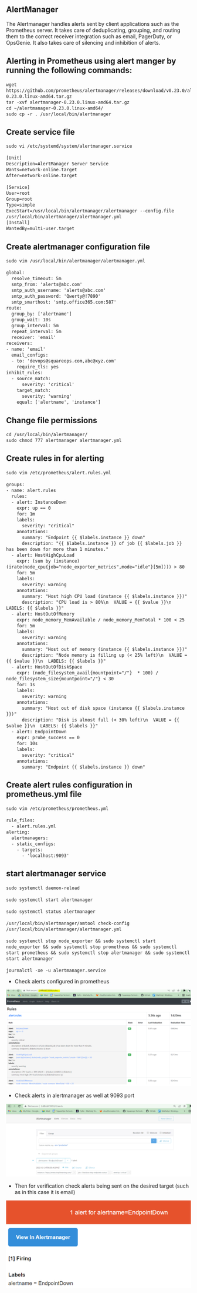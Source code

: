 ## AlertManager 
The Alertmanager handles alerts sent by client applications such as the Prometheus server. It takes care of deduplicating, grouping, and routing them to the correct receiver integration such as email, PagerDuty, or OpsGenie. It also takes care of silencing and inhibition of alerts.

## Alerting in Prometheus using alert manger by running the following commands:

```
wget https://github.com/prometheus/alertmanager/releases/download/v0.23.0/alertmanager-0.23.0.linux-amd64.tar.gz
tar -xvf alertmanager-0.23.0.linux-amd64.tar.gz
cd ~/alertmanager-0.23.0.linux-amd64/
sudo cp -r . /usr/local/bin/alertmanager
```
## Create service file
```
sudo vi /etc/systemd/system/alertmanager.service

[Unit]
Description=AlertManager Server Service
Wants=network-online.target
After=network-online.target

[Service]
User=root
Group=root
Type=simple
ExecStart=/usr/local/bin/alertmanager/alertmanager --config.file /usr/local/bin/alertmanager/alertmanager.yml
[Install]
WantedBy=multi-user.target
```

## Create alertmanager configuration file 

```
sudo vim /usr/local/bin/alertmanager/alertmanager.yml

global:
  resolve_timeout: 5m
  smtp_from: 'alerts@abc.com'
  smtp_auth_username: 'alerts@abc.com'
  smtp_auth_password: 'Qwerty@!7890'
  smtp_smarthost: 'smtp.office365.com:587'
route:
  group_by: ['alertname']
  group_wait: 10s
  group_interval: 5m
  repeat_interval: 5m
  receiver: 'email'
receivers:
- name: 'email'
  email_configs:
  - to: 'devops@squareops.com,abc@xyz.com'
    require_tls: yes
inhibit_rules:
  - source_match:
      severity: 'critical'
    target_match:
      severity: 'warning'
    equal: ['alertname', 'instance']
```

## Change file permissions 
```
cd /usr/local/bin/alertmanager/
sudo chmod 777 alertmanager alertmanager.yml
```

## Create rules in for alerting

```
sudo vim /etc/prometheus/alert.rules.yml

groups:
- name: alert.rules
  rules:
  - alert: InstanceDown
    expr: up == 0
    for: 1m
    labels:
      severity: "critical"
    annotations:
      summary: "Endpoint {{ $labels.instance }} down"
      description: "{{ $labels.instance }} of job {{ $labels.job }} has been down for more than 1 minutes."
  - alert: HostHighCpuLoad
    expr: (sum by (instance) (irate(node_cpu{job="node_exporter_metrics",mode="idle"}[5m]))) > 80
    for: 5m
    labels:
      severity: warning
    annotations:
      summary: "Host high CPU load (instance {{ $labels.instance }})"
      description: "CPU load is > 80%\n  VALUE = {{ $value }}\n  LABELS: {{ $labels }}"     
  - alert: HostOutOfMemory
    expr: node_memory_MemAvailable / node_memory_MemTotal * 100 < 25
    for: 5m
    labels:
      severity: warning
    annotations:
      summary: "Host out of memory (instance {{ $labels.instance }})"
      description: "Node memory is filling up (< 25% left)\n  VALUE = {{ $value }}\n  LABELS: {{ $labels }}"
  - alert: HostOutOfDiskSpace
    expr: (node_filesystem_avail{mountpoint="/"}  * 100) / node_filesystem_size{mountpoint="/"} < 30
    for: 1s
    labels:
      severity: warning
    annotations:
      summary: "Host out of disk space (instance {{ $labels.instance }})"
      description: "Disk is almost full (< 30% left)\n  VALUE = {{ $value }}\n  LABELS: {{ $labels }}"
  - alert: EndpointDown
    expr: probe_success == 0
    for: 10s
    labels:
      severity: "critical"
    annotations:
      summary: "Endpoint {{ $labels.instance }} down" 

```
## Create alert rules configuration in prometheus.yml file 
```
sudo vim /etc/prometheus/prometheus.yml

rule_files:
  - alert.rules.yml
alerting:
  alertmanagers:
  - static_configs:
    - targets:
      - 'localhost:9093'
```

## start alertmanager service 
```
sudo systemctl daemon-reload

sudo systemctl start alertmanager

sudo systemctl status alertmanager

/usr/local/bin/alertmanager/amtool check-config /usr/local/bin/alertmanager/alertmanager.yml

sudo systemctl stop node_exporter && sudo systemctl start node_exporter && sudo systemctl stop prometheus && sudo systemctl start prometheus && sudo systemctl stop alertmanager && sudo systemctl start alertmanager

journalctl -xe -u alertmanager.service 
```
- Check alerts configured in prometheus 

![](Images/g2.png)

- Check alerts in alertmanager as well at 9093 port

![](Images/g3.png)

- Then for verification check alerts being sent on the desired target (such as in this case it is email)

![](Images/g4.png)



